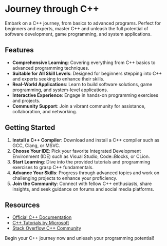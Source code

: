 # Journey through C++

Embark on a C++ journey, from basics to advanced programs. Perfect for beginners and experts, master C++ and unleash the full potential of software development, game programming, and system applications.

## Features

- **Comprehensive Learning**: Covering everything from C++ basics to advanced programming techniques.
- **Suitable for All Skill Levels**: Designed for beginners stepping into C++ and experts seeking to enhance their skills.
- **Real-World Applications**: Learn to build software solutions, game programming, and system-level applications.
- **Interactive Experience**: Engage in hands-on programming exercises and projects.
- **Community Support**: Join a vibrant community for assistance, collaboration, and networking.

## Getting Started

1. **Install a C++ Compiler**: Download and install a C++ compiler such as GCC, Clang, or MSVC.
2. **Choose Your IDE**: Pick your favorite Integrated Development Environment (IDE) such as Visual Studio, Code::Blocks, or CLion.
3. **Start Learning**: Dive into the provided tutorials and programming exercises to grasp C++ fundamentals.
4. **Advance Your Skills**: Progress through advanced topics and work on challenging projects to enhance your proficiency.
5. **Join the Community**: Connect with fellow C++ enthusiasts, share insights, and seek guidance on forums and social media platforms.

## Resources

- [Official C++ Documentation](https://en.cppreference.com/w/)
- [C++ Tutorials by Microsoft](https://docs.microsoft.com/en-us/cpp/cpp/)
- [Stack Overflow C++ Community](https://stackoverflow.com/questions/tagged/c++)

Begin your C++ journey now and unleash your programming potential!
